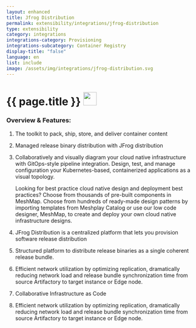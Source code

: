 ```yaml
---
layout: enhanced
title: Jfrog Distribution
permalink: extensibility/integrations/jfrog-distribution
type: extensibility
category: integrations
integrations-category: Provisioning
integrations-subcategory: Container Registry
display-title: "false"
language: en
list: include
image: /assets/img/integrations/jfrog-distribution.svg
---
```


<h1>{{ page.title }} <img src="{{ page.image }}" style="width: 35px; height: 35px;" /></h1>


<!-- This needs replaced with the Category property, not the sub-category.
 #### About: The toolkit to pack, ship, store, and deliver container content -->

### Overview & Features:

1. The toolkit to pack, ship, store, and deliver container content

2. Managed release binary distribution with JFrog distribution

4. 
    Collaboratively and visually diagram your cloud native infrastructure with GitOps-style pipeline integration. Design, test, and manage configuration your Kubernetes-based, containerized applications as a visual topology.



    Looking for best practice cloud native design and deployment best practices? Choose from thousands of pre-built components in MeshMap. Choose from hundreds of ready-made design patterns by importing templates from Meshplay Catalog or use our low code designer, MeshMap, to create and deploy your own cloud native infrastructure designs.



5. JFrog Distribution is a centralized platform that lets you provision software release distribution

6. Structured platform to distribute release binaries as a single coherent release bundle.

7. Efficient network utilization by optimizing replication, dramatically reducing network load and release bundle synchronization time from source Artifactory to target instance or Edge node.

8. Collaborative Infrastructure as Code

9. Efficient network utilization by optimizing replication, dramatically reducing network load and release bundle synchronization time from source Artifactory to target instance or Edge node.

